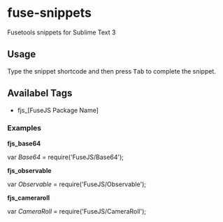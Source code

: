 # fuse-snippets
Fusetools snippets for Sublime Text 3

## Usage

Type the snippet shortcode and then press <kbd>Tab</kbd> to complete the snippet.

## Availabel Tags

* fjs_[FuseJS Package Name]

### Examples


__fjs_base64__

var *Base64* = require('FuseJS/Base64');

__fjs_observable__

var *Observable* = require('FuseJS/Observable');

__fjs_cameraroll__

var *CameraRoll* = require('FuseJS/CameraRoll');
